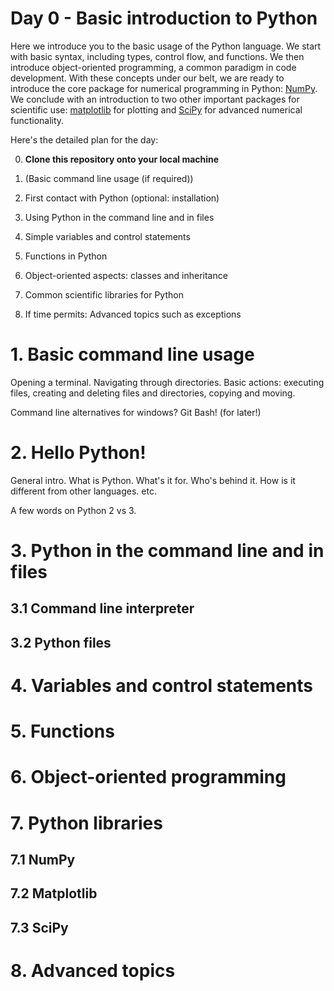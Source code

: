 # Day 0 - Basic introduction to Python

Here we introduce you to the basic usage of the Python language. We start with basic syntax, including types, control flow, and functions. We then introduce object-oriented programming, a common paradigm in code development. With these concepts under our belt, we are ready to introduce the core package for numerical programming in Python: [NumPy](http://www.numpy.org/). We conclude with an introduction to two other important packages for scientific use: [matplotlib](https://www.matplotlib.org/) for plotting and [SciPy](https://www.scipy.org/) for advanced numerical functionality.

Here's the detailed plan for the day:

0. **Clone this repository onto your local machine**

1. (Basic command line usage (if required))
2. First contact with Python (optional: installation)
3. Using Python in the command line and in files
4. Simple variables and control statements
5. Functions in Python
6. Object-oriented aspects: classes and inheritance
7. Common scientific libraries for Python
8. If time permits: Advanced topics such as exceptions


# 1. Basic command line usage

Opening a terminal. Navigating through directories. Basic actions: executing files, creating and deleting files and directories, copying and moving.

Command line alternatives for windows? Git Bash! (for later!)

# 2. Hello Python!

General intro. What is Python. What's it for. Who's behind it. How is it different from other languages. etc.

A few words on Python 2 vs 3.

# 3. Python in the command line and in files

## 3.1 Command line interpreter

## 3.2 Python files

# 4. Variables and control statements

# 5. Functions

# 6. Object-oriented programming

# 7. Python libraries

## 7.1 NumPy

## 7.2 Matplotlib

## 7.3 SciPy

# 8. Advanced topics